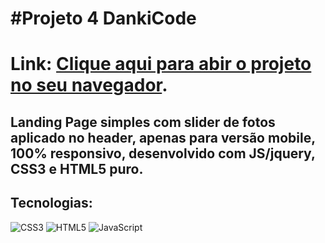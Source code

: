# #Projeto 4 DankiCode 
# Link: <a href="https://guibublitz.github.io/ProjetoDK5/">Clique aqui para abir o projeto no seu navegador</a>.
## Landing Page simples com slider de fotos aplicado no header, apenas para versão mobile, 100% responsivo, desenvolvido com JS/jquery, CSS3 e HTML5 puro. 
## Tecnologias: 
   ![CSS3](https://img.shields.io/badge/css3-%231572B6.svg?style=for-the-badge&logo=css3&logoColor=white)
   ![HTML5](https://img.shields.io/badge/html5-%23E34F26.svg?style=for-the-badge&logo=html5&logoColor=white)
   ![JavaScript](https://img.shields.io/badge/-JavaScript-%23323330?style=for-the-badge&logo=javascript)


